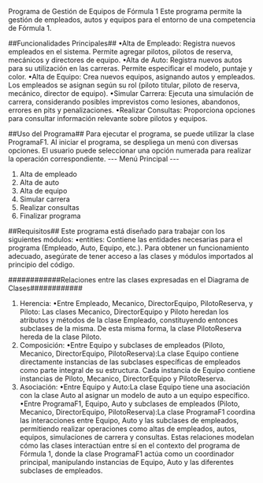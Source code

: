 Programa de Gestión de Equipos de Fórmula 1
Este programa permite la gestión de empleados, autos y equipos para el entorno de una competencia de Fórmula 1.

##Funcionalidades Principales##
    •Alta de Empleado: Registra nuevos empleados en el sistema. Permite agregar pilotos, pilotos de reserva, mecánicos y directores de equipo.
    •Alta de Auto: Registra nuevos autos para su utilización en las carreras. Permite especificar el modelo, puntaje y color.
    •Alta de Equipo: Crea nuevos equipos, asignando autos y empleados. Los empleados se asignan según su rol (piloto titular, piloto de reserva, mecánico, director de equipo).
    •Simular Carrera: Ejecuta una simulación de carrera, considerando posibles imprevistos como lesiones, abandonos, errores en pits y penalizaciones.
    •Realizar Consultas: Proporciona opciones para consultar información relevante sobre pilotos y equipos.

##Uso del Programa##
Para ejecutar el programa, se puede utilizar la clase ProgramaF1. Al iniciar el programa, se despliega un menú con diversas opciones. El usuario puede seleccionar una opción numerada para realizar la operación correspondiente.
--- Menú Principal ---
1. Alta de empleado
2. Alta de auto
3. Alta de equipo
4. Simular carrera
5. Realizar consultas
6. Finalizar programa

##Requisitos##
Este programa está diseñado para trabajar con los siguientes módulos:
•entities: Contiene las entidades necesarias para el programa (Empleado, Auto, Equipo, etc.).
Para obtener un funcionamiento adecuado, asegúrate de tener acceso a las clases y módulos importados al principio del código.

############Relaciones entre las clases expresadas en el Diagrama de Clases############
1. Herencia:
•Entre Empleado, Mecanico, DirectorEquipo, PilotoReserva, y Piloto: Las clases Mecanico, DirectorEquipo y Piloto heredan los atributos y métodos de la clase Empleado, constituyendo entonces subclases de la misma. De esta misma forma, la clase PilotoReserva hereda de la clase Piloto.
2. Composición:
•Entre Equipo y subclases de empleados (Piloto, Mecanico, DirectorEquipo, PilotoReserva):La clase Equipo contiene directamente instancias de las subclases específicas de empleados como parte integral de su estructura. Cada instancia de Equipo contiene instancias de Piloto, Mecanico, DirectorEquipo y PilotoReserva.
3. Asociación:
•Entre Equipo y Auto:La clase Equipo tiene una asociación con la clase Auto al asignar un modelo de auto a un equipo específico.
•Entre ProgramaF1, Equipo, Auto y subclases de empleados (Piloto, Mecanico, DirectorEquipo, PilotoReserva):La clase ProgramaF1 coordina las interacciones entre Equipo, Auto y las subclases de empleados, permitiendo realizar operaciones como altas de empleados, autos, equipos, simulaciones de carrera y consultas.
Estas relaciones modelan cómo las clases interactúan entre sí en el contexto del programa de Fórmula 1, donde la clase ProgramaF1 actúa como un coordinador principal, manipulando instancias de Equipo, Auto y las diferentes subclases de empleados.

